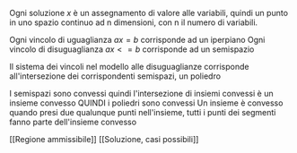 Ogni soluzione $x$ è un assegnamento di valore alle variabili, quindi un punto in uno spazio continuo ad n dimensioni, con n il numero di variabili.

Ogni vincolo di uguaglianza $ax = b$ corrisponde ad un iperpiano
Ogni vincolo di disuguaglianza $ax <= b$ corrisponde ad un semispazio

Il sistema dei vincoli nel modello alle disuguaglianze corrisponde all'intersezione dei corrispondenti semispazi, un poliedro

I semispazi sono convessi quindi l'intersezione di insiemi convessi è un insieme convesso QUINDI i poliedri sono convessi
Un insieme è convesso quando presi due qualunque punti nell'insieme, tutti i punti dei segmenti fanno parte dell'insieme convesso

[[Regione ammissibile]]
[[Soluzione, casi possibili]]